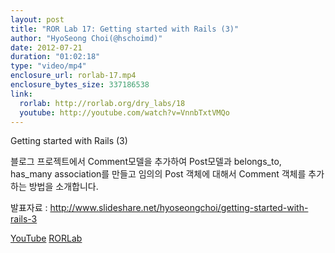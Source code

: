 ```yaml
---
layout: post
title: "ROR Lab 17: Getting started with Rails (3)"
author: "HyoSeong Choi(@hschoimd)"
date: 2012-07-21
duration: "01:02:18"
type: "video/mp4"
enclosure_url: rorlab-17.mp4
enclosure_bytes_size: 337186538
link:
  rorlab: http://rorlab.org/dry_labs/18
  youtube: http://youtube.com/watch?v=VnnbTxtVMQo
---
```


<p>Getting started with Rails (3)</p>

<p>블로그 프로젝트에서 Comment모델을 추가하여 Post모델과 belongs_to, has_many association를 만들고 임의의 Post 객체에 대해서 Comment 객체를 추가하는 방법을 소개합니다.</p>

<p>발표자료 : <a href="http://www.slideshare.net/hyoseongchoi/getting-started-with-rails-3">http://www.slideshare.net/hyoseongchoi/getting-started-with-rails-3</a></p>

<div class="btn-group">
  <a class="btn btn-default btn-xs" href="{{ page.link.youtube }}">YouTube</a>
  <a class="btn btn-default btn-xs" href="{{ page.link.rorlab }}">RORLab</a>
</div>